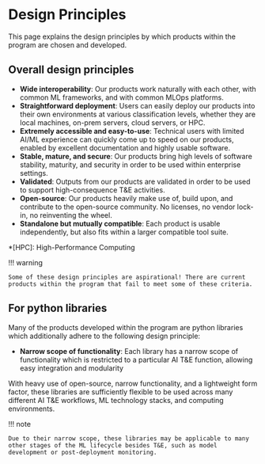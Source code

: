 # Design Principles

This page explains the design principles by which products within the program are chosen and developed.

## Overall design principles

- **Wide interoperability**: Our products work naturally with each other, with common ML frameworks, and with common MLOps platforms.
- **Straightforward deployment**: Users can easily deploy our products into their own environments at various classification levels, whether they are local machines, on-prem servers, cloud servers, or HPC. 
- **Extremely accessible and easy-to-use**: Technical users with limited AI/ML experience can quickly come up to speed on our products, enabled by excellent documentation and highly usable software.
- **Stable, mature, and secure**: Our products bring high levels of software stability, maturity, and security in order to be used within enterprise settings.
- **Validated**: Outputs from our products are validated in order to be used to support high-consequence T&E activities.
- **Open-source**: Our products heavily make use of, build upon, and contribute to the open-source community. No licenses, no vendor lock-in, no reinventing the wheel.
- **Standalone but mutually compatible**: Each product is usable independently, but also fits within a larger compatible tool suite.

*[HPC]: High-Performance Computing

!!! warning

    Some of these design principles are aspirational! There are current products within the program that fail to meet some of these criteria. 

## For python libraries

Many of the products developed within the program are python libraries which additionally adhere to the following design principle:

- **Narrow scope of functionality**: Each library has a narrow scope of functionality which is restricted to a particular AI T&E function, allowing easy integration and modularity

With heavy use of open-source, narrow functionality, and a lightweight form factor, these libraries are sufficiently flexible to be used across many different AI T&E workflows, ML technology stacks, and computing environments.

!!! note

    Due to their narrow scope, these libraries may be applicable to many other stages of the ML lifecycle besides T&E, such as model development or post-deployment monitoring.
